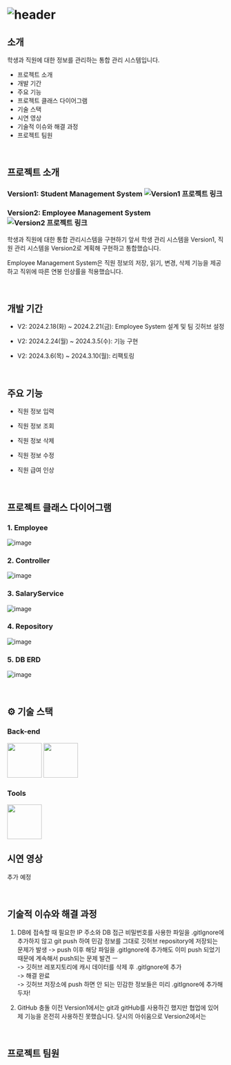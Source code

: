 # ![header](https://capsule-render.vercel.app/api?type=venom&color=0:5C258D,100:4389A2&height=300&section=header&text=Management%20Sysetem&fontColor=black&fontSize=50&stroke=5C258D&strokeWidth=1)

</div> 

## 소개
학생과 직원에 대한 정보를 관리하는 통합 관리 시스템입니다. 

- 프로젝트 소개
- 개발 기간
- 주요 기능
- 프로젝트 클래스 다이어그램
- 기술 스택
- 시연 영상
- 기술적 이슈와 해결 과정
- 프로젝트 팀원

<br>

## 프로젝트 소개 

### Version1: Student Management System  ![Version1 프로젝트 링크](https://github.com/Cmk1031/student_program)

### Version2: Employee Management System ![Version2 프로젝트 링크](https://github.com/Cmk1031/managements_program)

학생과 직원에 대한 통합 관리시스템을 구현하기 앞서 학생 관리 시스템을 Version1, 직원 관리 시스템을 Version2로 계획해 구현하고 통합했습니다. 

Employee Management System은 직원 정보의 저장, 읽기, 변경, 삭제 기능을 제공하고 직위에 따른 연봉 인상률을 적용했습니다. 

<br>

## 개발 기간
- V2: 2024.2.18(화) ~ 2024.2.21(금): Employee System 설계 및 팀 깃허브 설정

- V2: 2024.2.24(월) ~ 2024.3.5(수): 기능 구현

- V2: 2024.3.6(목) ~ 2024.3.10(월): 리팩토링

<br>

## 주요 기능

- 직원 정보 입력

- 직원 정보 조회

- 직원 정보 삭제

- 직원 정보 수정

- 직원 급여 인상

<br>

## 프로젝트 클래스 다이어그램
### 1. Employee

![image](https://github.com/user-attachments/assets/9023c2b8-3111-48ce-9828-811e786c085d)

### 2. Controller

![image](https://github.com/user-attachments/assets/ff7c7b74-c13d-4e7f-a9ce-a7e261cfe12c)

### 3. SalaryService

![image](https://github.com/user-attachments/assets/46a4cfc7-ba1c-4e94-9bf7-c075dbccd8a0)

### 4. Repository

![image](https://github.com/user-attachments/assets/7739ee3a-5e3d-4c63-86bb-d041b7214c02)

### 5. DB ERD

![image](https://github.com/user-attachments/assets/b47e9455-b64b-47be-a719-ceacd5953cfb)

<br>


## ⚙ 기술 스택

### Back-end
<div>
<img src="https://github.com/yewon-Noh/readme-template/blob/main/skills/Java.png?raw=true" width="80">
<img src="https://github.com/yewon-Noh/readme-template/blob/main/skills/Mysql.png?raw=true" width="80">

</div>

### Tools
<div>
<img src="https://github.com/yewon-Noh/readme-template/blob/main/skills/Github.png?raw=true" width="80">

<br />

## 시연 영상

추가 예정

<br>

## 기술적 이슈와 해결 과정 

1. DB에 접속할 때 필요한 IP 주소와 DB 접근 비밀번호를 사용한 파일을 .gitIgnore에 추가하지 않고 git push 하여 민감 정보를 그대로 깃허브 repository에 저장되는 문제가 발생
-> push 이후 해당 파일을 .gitIgnore에 추가해도 이미 push 되었기 때문에 계속해서 push되는 문제 발견 ㅡ<br>
-> 깃허브 레포지토리에 캐시 데이터를 삭제 후 .gitIgnore에 추가 <br>
-> 해결 완료 <br>
-> 깃허브 저장소에 push 하면 안 되는 민감한 정보들은 미리 .gitIgnore에 추가해두자!

2. GitHub 충돌
이전 Version1에서는 git과 gitHub를 사용하긴 했지만 협업에 있어 제 기능을 온전히 사용하진 못했습니다. 당시의 아쉬움으로 Version2에서는 

   

<br>

## 프로젝트 팀원 







